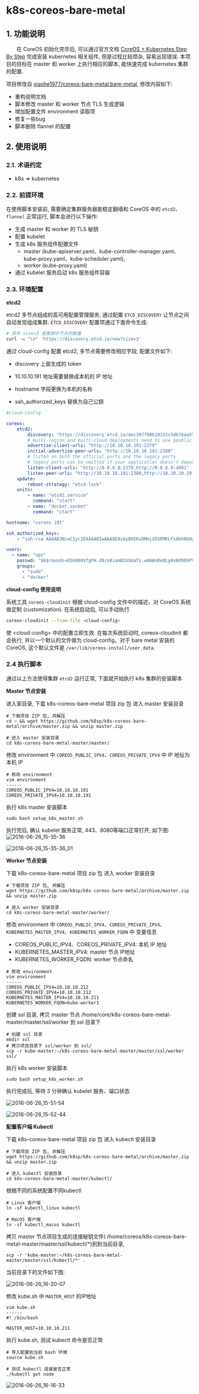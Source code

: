 # k8s-coreos-bare-metal

## 1. 功能说明

　　在 CoreOS 初始化完毕后, 可以通过官方文档 [CoreOS + Kubernetes Step By Step](https://coreos.com/kubernetes/docs/latest/getting-started.html) 完成安装 kubernetes 相关组件, 但是过程比较烦杂, 容易出现错误. 本项目的目标在 master 和 worker 上执行相应的脚本, 能快速完成 kubernetes 集群的配置.

项目修改自 [xiaohe1977/coreos-bare-metal:bare-metal](https://github.com/xiaohe1977/k8s-coreos-bare-metal), 修改内容如下:

- 重构说明文档
- 脚本修改 master 和 worker 节点 TLS 生成逻辑
- 增加配置文件 environment 读取项
- 修复一些bug
- 脚本删除 flannel 的配置

## 2. 使用说明

### 2.1. 术语约定

- k8s => kubernetes

### 2.2. 前提环境

在使用脚本安装前, 需要确定集群服务器能稳定翻墙和 CoreOS 中的 `etcd2`、`flannel` 正常运行, 脚本会进行以下操作:

- 生成 master 和 worker 的 TLS 秘钥
- 配置 kubelet
- 生成 k8s 服务组件配置文件
  - master (kube-apiserver.yaml、kube-controller-manager.yaml、kube-proxy.yaml、kube-scheduler.yaml),
  - worker (kube-proxy.yaml)
- 通过 kubelet 服务启动 k8s 服务组件容器

### 2.3. 环境配置

__etcd2__

 etcd2 多节点组成的高可用配置管理服务, 通过配置 `ETCD_DISCOVERY` 让节点之间自动发现组成集群. `ETCD_DISCOVERY` 配置项通过下面命令生成:

```bash
# 其中 size=3 是集群中节点的数量
curl -w "\n" 'https://discovery.etcd.io/new?size=3'
```

通过 cloud-config 配置 etcd2, 多节点需要修改相应字段, 配置文件如下:

- discovery 上面生成的 token


- 10.10.10.191 地址需要替换成本机的 IP 地址
- hostname 字段更换为本机的名称
- ssh_authorized_keys 替换为自己公钥

```yaml
#cloud-config

coreos:
    etcd2:
        discovery: "https://discovery.etcd.io/4ec397f88b10332c5db76aa55a36767d"
        # multi-region and multi-cloud deployments need to use $public_ipv4
        advertise-client-urls: "http://10.10.10.191:2379"
        initial-advertise-peer-urls: "http://10.10.10.191:2380"
        # listen on both the official ports and the legacy ports
        # legacy ports can be omitted if your application doesn't depend on them
        listen-client-urls: "http://0.0.0.0:2379,http://0.0.0.0:4001"
        listen-peer-urls: "http://10.10.10.191:2380,http://10.10.10.191:7001"
    update:
        reboot-strategy: "etcd-lock"
    units:
        - name: "etcd2.service"
          command: "start"
        - name: "docker.socket"
          command: "start"

hostname: "coreos-191"

ssh_authorized_keys:
    - "ssh-rsa AAAAB3NzaC1yc2EAAAABIwAAAQEAzAy8KEKxDMmjd55RMKLFs8bhNGHgC+pvjbC7BOp4gibozfZAr84nWsfZPs44h1jMq0pX2qzGOpzGEN9RH/ALFCe/OixWkh+INnVTIr8scZr6M+3NzN+chBVGvmIAebUfhXrrP7pUXwK06T2MyT7HaDumfUiHF+n3vNIQTpsxnJA7lmx2IJvz6EujK9le75vJM19MsbUZDk61wuiqhbUZMwQEAKrWsvt9CPhqyHD2Ueul0cG/0fHqOXS/fw7Ikg29rUwdzRuYnvw6izuvBoaHF6nNxR+qSiVi3uyJdNox0/nd87OVvd0fE5xEz+xZ8aFwGyAZabo/KWgcMxk6WN0O1Q== lipeng@Megatron"

users:
  - name: "ops"
    passwd: "$6$rounds=656000$fgFH.d8/o8iamB2U$maTs.wA6WnRe0Lg4vBd9E6PVI9lsENftY5i4bmBCTSiu14WYNsRMg5dgKWJAdvKESC1Y1YvN4F3vYVqugc8Np/"
    groups:
      - "sudo"
      - "docker"
```

__cloud-config 使用说明__

系统工具 `coreos-cloudinit` 根据 cloud-config 文件中的描述，对 CoreOS 系统做定制 (customization). 在系统启动后, 可以手动执行
```bash
coreos-cloudinit --from-file <cloud-config>
```
使 \<cloud-config\> 中的配置立即生效. 在每次系统启动时, coreos-cloudinit 都会执行, 并以一个默认的文件做为 cloud-config，对于 bare metal 安装的 CoreOS, 这个默认文件是 `/var/lib/coreos-install/user_data`.


### 2.4 执行脚本

通过以上方法使得集群 `etcd2` 运行正常, 下面就开始执行 k8s 集群的安装脚本

__Master 节点安装__

进入家目录, 下载 k8s-coreos-bare-metal 项目 zip 包 进入 master 安装目录

```shell
# 下载项目 ZIP 包, 并解压
cd ~ && wget https://github.com/k8sp/k8s-coreos-bare-metal/archive/master.zip && unzip master.zip

# 进入 master 安装目录
cd k8s-coreos-bare-metal-master/master/
```

修改 environment 中 `COREOS_PUBLIC_IPV4`、`COREOS_PRIVATE_IPV4` 中 IP 地址为本机 IP

```shell
# 修改 environment
vim environment
------
COREOS_PUBLIC_IPV4=10.10.10.191
COREOS_PRIVATE_IPV4=10.10.10.191
```

执行 k8s master 安装脚本

```shell
sudo bash setup_k8s_master.sh
```

执行完后, 确认 kubelet 服务正常, 443、8080等端口正常打开, 如下图: ![2016-06-26_15-35-36](./img/2016-06-26_15-35-36.png) 

![2016-06-26_15-35-36_01](./img/2016-06-26_15-35-36_01.png)

__Worker 节点安装__

下载 k8s-coreos-bare-metal 项目 zip 包 进入 worker 安装目录

```shell
# 下载项目 ZIP 包, 并解压
wget https://github.com/k8sp/k8s-coreos-bare-metal/archive/master.zip && unzip master.zip

# 进入 worker 安装目录
cd k8s-coreos-bare-metal-master/worker/
```

修改 environment 中 `COREOS_PUBLIC_IPV4`、`COREOS_PRIVATE_IPV4`、`KUBERNETES_MASTER_IPV4`、`KUBERNETES_WORKER_FQDN` 中 变量信息

- COREOS_PUBLIC_IPV4、COREOS_PRIVATE_IPV4: 本机 IP 地址
- KUBERNETES_MASTER_IPV4: master 节点 IP地址
- KUBERNETES_WORKER_FQDN: worker 节点命名

```shell
# 修改 environment
vim environment
------
COREOS_PUBLIC_IPV4=10.10.10.212
COREOS_PRIVATE_IPV4=10.10.10.212
KUBERNETES_MASTER_IPV4=10.10.10.211
KUBERNETES_WORKER_FQDN=kube-worker1
```

创建 ssl 目录, 拷贝 master 节点 /home/core/k8s-coreos-bare-metal-master/master/ssl/worker 到 ssl 目录下

```shell
# 创建 ssl 目录
mkdir ssl
# 拷贝项目目录下 ssl/worker 到 ssl/
scp -r kube-master:~/k8s-coreos-bare-metal-master/master/ssl/worker ssl/
```

执行 k8s worker 安装脚本

```shell
sudo bash setup_k8s_worker.sh
```

执行完成后, 等待 3 分钟确认 kubelet 服务、端口状态

![2016-06-26_15-51-54](./img/2016-06-26_15-51-54.png)

![2016-06-26_15-52-44](./img/2016-06-26_15-52-44.png)

__配置客户端 Kubectl__

下载 k8s-coreos-bare-metal 项目 zip 包 进入 kubectl 安装目录

```shell
# 下载项目 ZIP 包, 并解压
wget https://github.com/k8sp/k8s-coreos-bare-metal/archive/master.zip && unzip master.zip

# 进入 kubectl 安装目录
cd k8s-coreos-bare-metal-master/kubectl/
```

根据不同的系统配置不同kubectl

```shell
# Linux 客户端
ln -sf kubectl_linux kubectl

# MacOS 客户端
ln -sf kubectl_macos kubectl
```

拷贝 master 节点项目生成的连接秘钥文件( /home/coreos/k8s-coreos-bare-metal-master/master/ssl/kubectl/*)到到当前目录,

```shell
scp -r 'kube-master:~/k8s-coreos-bare-metal-master/master/ssl/kubectl/*' .
```

当前目录下的文件如下图:

![2016-06-26_16-20-07](./img/2016-06-26_16-20-07.png)

修改 kube.sh 中 `MASTER_HOST` 的IP地址

```shell
vim kube.sh
------
#! /bin/bash

MASTER_HOST=10.10.10.211
```

执行 kube.sh, 测试 kubectl 命令是否正常

```shell
# 导入配置到当前 bash 环境
source kube.sh

# 测试 kubectl 连接是否正常
./kubectl get node
```

![2016-06-26_16-16-33](./img/2016-06-26_16-16-33.png)
